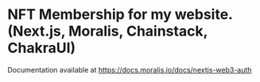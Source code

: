 
# NFT Membership for my website. (Next.js, Moralis, Chainstack, ChakraUI)

Documentation available at https://docs.moralis.io/docs/nextjs-web3-auth
